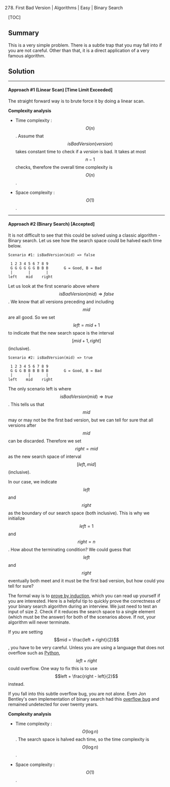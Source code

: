 278. First Bad Version | Algorithms | Easy | Binary Search

[TOC]

## Summary

This is a very simple problem. There is a subtle trap that you may fall into if you are not careful. Other than that, it is a direct application of a very famous algorithm.

## Solution

---
#### Approach #1 (Linear Scan) [Time Limit Exceeded]

The straight forward way is to brute force it by doing a linear scan.



**Complexity analysis**

* Time complexity : $$O(n)$$.
Assume that $$isBadVersion(version)$$ takes constant time to check if a *version* is bad. It takes at most $$n - 1$$ checks, therefore the overall time complexity is $$O(n)$$.

* Space complexity : $$O(1)$$.

---
#### Approach #2 (Binary Search) [Accepted]

It is not difficult to see that this could be solved using a classic algorithm - Binary search. Let us see how the search space could be halved each time below.

    Scenario #1: isBadVersion(mid) => false

     1 2 3 4 5 6 7 8 9
     G G G G G G B B B       G = Good, B = Bad
     |       |       |
    left    mid    right

Let us look at the first scenario above where $$isBadVersion(mid) \Rightarrow  false$$. We know that all versions preceding and including $$mid$$ are all good. So we set $$left = mid + 1$$ to indicate that the new search space is the interval $$[mid + 1, right]$$ (inclusive).

    Scenario #2: isBadVersion(mid) => true

     1 2 3 4 5 6 7 8 9
     G G G B B B B B B       G = Good, B = Bad
     |       |       |
    left    mid    right

The only scenario left is where $$isBadVersion(mid) \Rightarrow true$$. This tells us that $$mid$$ may or may not be the first bad version, but we can tell for sure that all versions after $$mid$$ can be discarded. Therefore we set $$right = mid$$ as the new search space of interval $$[left,mid]$$ (inclusive).

In our case, we indicate $$left$$ and $$right$$ as the boundary of our search space (both inclusive). This is why we initialize $$left = 1$$ and $$right = n $$. How about the terminating condition? We could guess that $$left$$ and $$right$$ eventually both meet and it must be the first bad version, but how could you tell for sure?

The formal way is to [prove by induction](http://www.cs.cornell.edu/courses/cs211/2006sp/Lectures/L06-Induction/binary_search.html), which you can read up yourself if you are interested. Here is a helpful tip to quickly prove the correctness of your binary search algorithm
during an interview. We just need to test an input of size 2. Check if it reduces the search space to a single element (which must be the answer) for both of the scenarios above. If not, your algorithm will never terminate.

If you are setting $$mid = \frac{left + right}{2}$$, you have to be very careful. Unless you are using a language that does not overflow such as [Python](https://www.reddit.com/r/Python/comments/36xu5z/can_integer_operations_overflow_in_python/), $$left + right$$ could overflow. One way to fix this is to use $$left + \frac{right - left}{2}$$ instead.

If you fall into this subtle overflow bug, you are not alone. Even Jon Bentley's own implementation of binary search had this [overflow bug](https://en.wikipedia.org/wiki/Binary_search_algorithm#Implementation_issues) and remained undetected for over twenty years.



**Complexity analysis**

* Time complexity : $$O(\log n)$$.
The search space is halved each time, so the time complexity is $$O(\log n)$$.

* Space complexity : $$O(1)$$.
